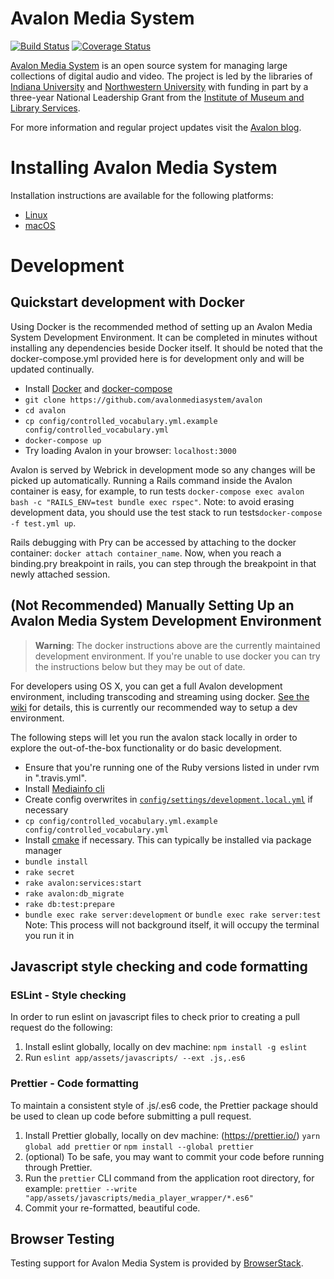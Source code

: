 # Avalon Media System
[![Build Status](https://travis-ci.org/avalonmediasystem/avalon.svg?branch=develop)](https://travis-ci.org/avalonmediasystem/avalon)
[![Coverage Status](https://coveralls.io/repos/avalonmediasystem/avalon/badge.svg?branch=master&service=github)](https://coveralls.io/github/avalonmediasystem/avalon?branch=master)

[Avalon Media System](http://www.avalonmediasystem.org) is an open source system for managing large collections of digital audio and video. The project is led by the libraries of [Indiana University](http://www.iu.edu) and [Northwestern University](http://www.northwestern.edu) with funding in part by a three-year National Leadership Grant from the [Institute of Museum and Library Services](http://www.imls.gov).

For more information and regular project updates visit the [Avalon blog](http://www.avalonmediasystem.org/blog).

# Installing Avalon Media System
Installation instructions are available for the following platforms:
 - [Linux](https://wiki.dlib.indiana.edu/display/VarVideo/Getting+Started+(Linux))
 - [macOS](https://wiki.dlib.indiana.edu/display/VarVideo/Getting+Started+(OS+X))

# Development

## Quickstart development with Docker
Using Docker is the recommended method of setting up an Avalon Media System Development Environment. It can be completed in minutes without installing any dependencies beside Docker itself. It should be noted that the docker-compose.yml provided here is for development only and will be updated continually.
* Install [Docker](https://docs.docker.com/engine/installation/) and [docker-compose](https://docs.docker.com/compose/install/)
* ```git clone https://github.com/avalonmediasystem/avalon```
* ```cd avalon```
* ```cp config/controlled_vocabulary.yml.example config/controlled_vocabulary.yml```
* ```docker-compose up```
* Try loading Avalon in your browser: ```localhost:3000```

Avalon is served by Webrick in development mode so any changes will be picked up automatically. Running a Rails command inside the Avalon container is easy, for example, to run tests ```docker-compose exec avalon bash -c "RAILS_ENV=test bundle exec rspec"```. Note: to avoid erasing development data, you should use the test stack to run tests```docker-compose -f test.yml up```.

Rails debugging with Pry can be accessed by attaching to the docker container: ```docker attach container_name```. Now, when you reach a binding.pry breakpoint in rails, you can step through the breakpoint in that newly attached session.

## (Not Recommended) Manually Setting Up an Avalon Media System Development Environment
> **Warning**: The docker instructions above are the currently maintained development environment.  If you're unable to use docker you can try the instructions below but they may be out of date.

For developers using OS X, you can get a full Avalon development environment, including transcoding and streaming using docker.  [See the wiki](https://github.com/avalonmediasystem/avalon/wiki/Configuring-an-OS-X-Development-Environment-With-Docker-Containers) for details, this is currently our recommended way to setup a dev environment.  

The following steps will let you run the avalon stack locally in order to
explore the out-of-the-box functionality or do basic development.

* Ensure that you're running one of the Ruby versions listed in under rvm in ".travis.yml".
* Install [Mediainfo cli](https://mediaarea.net/en/MediaInfo)
* Create config overwrites in [``config/settings/development.local.yml``](https://wiki.dlib.indiana.edu/display/VarVideo/Configuration+Files#ConfigurationFiles-config/settings.yml) if necessary
* ```cp config/controlled_vocabulary.yml.example config/controlled_vocabulary.yml```
* Install [cmake](https://cmake.org/) if necessary.  This can typically be installed via package manager
* ```bundle install```
* ```rake secret```
* ```rake avalon:services:start```
* ```rake avalon:db_migrate```
* ```rake db:test:prepare```
* ``bundle exec rake server:development`` or ``bundle exec rake server:test`` Note: This process will not background itself, it will occupy the terminal you run it in

## Javascript style checking and code formatting
### ESLint - Style checking
In order to run eslint on javascript files to check prior to creating a pull request do the following:
1. Install eslint globally, locally on dev machine: `npm install -g eslint`
2. Run `eslint app/assets/javascripts/ --ext .js,.es6`

### Prettier - Code formatting
To maintain a consistent style of .js/.es6 code, the Prettier package should be used to clean up code before submitting a pull request.
1. Install Prettier globally, locally on dev machine: (https://prettier.io/) `yarn global add prettier` or `npm install --global prettier`
2. (optional) To be safe, you may want to commit your code before running through Prettier.
3. Run the `prettier` CLI command from the application root directory, for example: `prettier --write "app/assets/javascripts/media_player_wrapper/*.es6"`
3. Commit your re-formatted, beautiful code.

## Browser Testing
Testing support for Avalon Media System is provided by [BrowserStack](https://www.browserstack.com).
